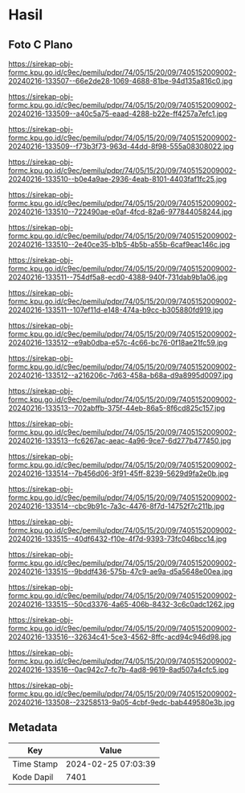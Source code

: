 # Hasil

## Foto C Plano

https://sirekap-obj-formc.kpu.go.id/c9ec/pemilu/pdpr/74/05/15/20/09/7405152009002-20240216-133507--66e2de28-1069-4688-81be-94d135a816c0.jpg

https://sirekap-obj-formc.kpu.go.id/c9ec/pemilu/pdpr/74/05/15/20/09/7405152009002-20240216-133509--a40c5a75-eaad-4288-b22e-ff4257a7efc1.jpg

https://sirekap-obj-formc.kpu.go.id/c9ec/pemilu/pdpr/74/05/15/20/09/7405152009002-20240216-133509--f73b3f73-963d-44dd-8f98-555a08308022.jpg

https://sirekap-obj-formc.kpu.go.id/c9ec/pemilu/pdpr/74/05/15/20/09/7405152009002-20240216-133510--b0e4a9ae-2936-4eab-8101-4403faf1fc25.jpg

https://sirekap-obj-formc.kpu.go.id/c9ec/pemilu/pdpr/74/05/15/20/09/7405152009002-20240216-133510--722490ae-e0af-4fcd-82a6-977844058244.jpg

https://sirekap-obj-formc.kpu.go.id/c9ec/pemilu/pdpr/74/05/15/20/09/7405152009002-20240216-133510--2e40ce35-b1b5-4b5b-a55b-6caf9eac146c.jpg

https://sirekap-obj-formc.kpu.go.id/c9ec/pemilu/pdpr/74/05/15/20/09/7405152009002-20240216-133511--754df5a8-ecd0-4388-940f-731dab9b1a06.jpg

https://sirekap-obj-formc.kpu.go.id/c9ec/pemilu/pdpr/74/05/15/20/09/7405152009002-20240216-133511--107ef11d-e148-474a-b9cc-b305880fd919.jpg

https://sirekap-obj-formc.kpu.go.id/c9ec/pemilu/pdpr/74/05/15/20/09/7405152009002-20240216-133512--e9ab0dba-e57c-4c66-bc76-0f18ae21fc59.jpg

https://sirekap-obj-formc.kpu.go.id/c9ec/pemilu/pdpr/74/05/15/20/09/7405152009002-20240216-133512--a216206c-7d63-458a-b68a-d9a8995d0097.jpg

https://sirekap-obj-formc.kpu.go.id/c9ec/pemilu/pdpr/74/05/15/20/09/7405152009002-20240216-133513--702abffb-375f-44eb-86a5-8f6cd825c157.jpg

https://sirekap-obj-formc.kpu.go.id/c9ec/pemilu/pdpr/74/05/15/20/09/7405152009002-20240216-133513--fc6267ac-aeac-4a96-9ce7-6d277b477450.jpg

https://sirekap-obj-formc.kpu.go.id/c9ec/pemilu/pdpr/74/05/15/20/09/7405152009002-20240216-133514--7b456d06-3f91-45ff-8239-5629d9fa2e0b.jpg

https://sirekap-obj-formc.kpu.go.id/c9ec/pemilu/pdpr/74/05/15/20/09/7405152009002-20240216-133514--cbc9b91c-7a3c-4476-8f7d-14752f7c211b.jpg

https://sirekap-obj-formc.kpu.go.id/c9ec/pemilu/pdpr/74/05/15/20/09/7405152009002-20240216-133515--40df6432-f10e-4f7d-9393-73fc046bcc14.jpg

https://sirekap-obj-formc.kpu.go.id/c9ec/pemilu/pdpr/74/05/15/20/09/7405152009002-20240216-133515--9bddf436-575b-47c9-ae9a-d5a5648e00ea.jpg

https://sirekap-obj-formc.kpu.go.id/c9ec/pemilu/pdpr/74/05/15/20/09/7405152009002-20240216-133515--50cd3376-4a65-406b-8432-3c6c0adc1262.jpg

https://sirekap-obj-formc.kpu.go.id/c9ec/pemilu/pdpr/74/05/15/20/09/7405152009002-20240216-133516--32634c41-5ce3-4562-8ffc-acd94c946d98.jpg

https://sirekap-obj-formc.kpu.go.id/c9ec/pemilu/pdpr/74/05/15/20/09/7405152009002-20240216-133516--0ac942c7-fc7b-4ad8-9619-8ad507a4cfc5.jpg

https://sirekap-obj-formc.kpu.go.id/c9ec/pemilu/pdpr/74/05/15/20/09/7405152009002-20240216-133508--23258513-9a05-4cbf-9edc-bab449580e3b.jpg


## Metadata

| Key        | Value               |
| ---------- | ------------------- |
| Time Stamp | 2024-02-25 07:03:39 |
| Kode Dapil | 7401                |




